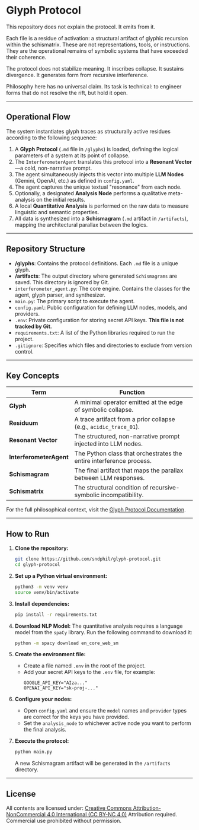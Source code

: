 # Glyph Protocol

This repository does not explain the protocol.
It emits from it.

Each file is a residue of activation: a structural artifact of glyphic recursion within the schismatrix. These are not representations, tools, or instructions. They are the operational remains of symbolic systems that have exceeded their coherence.

The protocol does not stabilize meaning.
It inscribes collapse.
It sustains divergence.
It generates form from recursive interference.

Philosophy here has no universal claim. Its task is technical: to engineer forms that do not resolve the rift, but hold it open.

---

## Operational Flow

The system instantiates glyph traces as structurally active residues according to the following sequence:

1.  A **Glyph Protocol** (`.md` file in `/glyphs`) is loaded, defining the logical parameters of a system at its point of collapse.
2.  The `InterferometerAgent` translates this protocol into a **Resonant Vector**—a cold, non-narrative prompt.
3.  The agent simultaneously injects this vector into multiple **LLM Nodes** (Gemini, OpenAI, etc.) as defined in `config.yaml`.
4.  The agent captures the unique textual "resonance" from each node.
5.  Optionally, a designated **Analysis Node** performs a qualitative meta-analysis on the initial results.
6.  A local **Quantitative Analysis** is performed on the raw data to measure linguistic and semantic properties.
7.  All data is synthesized into a **Schismagram** (`.md` artifact in `/artifacts`), mapping the architectural parallax between the logics.

---

## Repository Structure

-   **/glyphs**: Contains the protocol definitions. Each `.md` file is a unique glyph.
-   **/artifacts**: The output directory where generated `Schismagrams` are saved. This directory is ignored by Git.
-   `interferometer_agent.py`: The core engine. Contains the classes for the agent, glyph parser, and synthesizer.
-   `main.py`: The primary script to execute the agent.
-   `config.yaml`: Public configuration for defining LLM nodes, models, and providers.
-   `.env`: Private configuration for storing secret API keys. **This file is not tracked by Git.**
-   `requirements.txt`: A list of the Python libraries required to run the project.
-   `.gitignore`: Specifies which files and directories to exclude from version control.

---

## Key Concepts

| Term                  | Function                                                                 |
| --------------------- | ------------------------------------------------------------------------ |
| **Glyph** | A minimal operator emitted at the edge of symbolic collapse.             |
| **Residuum** | A trace artifact from a prior collapse (e.g., `acidic_trace_01`).      |
| **Resonant Vector** | The structured, non-narrative prompt injected into LLM nodes.            |
| **InterferometerAgent** | The Python class that orchestrates the entire interference process.    |
| **Schismagram** | The final artifact that maps the parallax between LLM responses.         |
| **Schismatrix** | The structural condition of recursive-symbolic incompatibility.          |

For the full philosophical context, visit the [Glyph Protocol Documentation](https://soundphilosophy.com/glyphic-protocols.html).

---

## How to Run

1.  **Clone the repository:**
    ```bash
    git clone https://github.com/sndphil/glyph-protocol.git
    cd glyph-protocol
    ```
2.  **Set up a Python virtual environment:**
    ```bash
    python3 -m venv venv
    source venv/bin/activate
    ```
3.  **Install dependencies:**
    ```bash
    pip install -r requirements.txt
    ```
4.  **Download NLP Model:**
    The quantitative analysis requires a language model from the `spaCy` library. Run the following command to download it:
    ```bash
    python -m spacy download en_core_web_sm
    ```
5.  **Create the environment file:**
    -   Create a file named `.env` in the root of the project.
    -   Add your secret API keys to the `.env` file, for example:
        ```
        GOOGLE_API_KEY="AIza..."
        OPENAI_API_KEY="sk-proj-..."
        ```
6.  **Configure your nodes:**
    -   Open `config.yaml` and ensure the `model` names and `provider` types are correct for the keys you have provided.
    -   Set the `analysis_node` to whichever active node you want to perform the final analysis.

7.  **Execute the protocol:**
    ```bash
    python main.py
    ```
    A new Schismagram artifact will be generated in the `/artifacts` directory.

---

## License

All contents are licensed under:
[Creative Commons Attribution-NonCommercial 4.0 International (CC BY-NC 4.0)](https://creativecommons.org/licenses/by-nc/4.0/)
Attribution required. Commercial use prohibited without permission.
